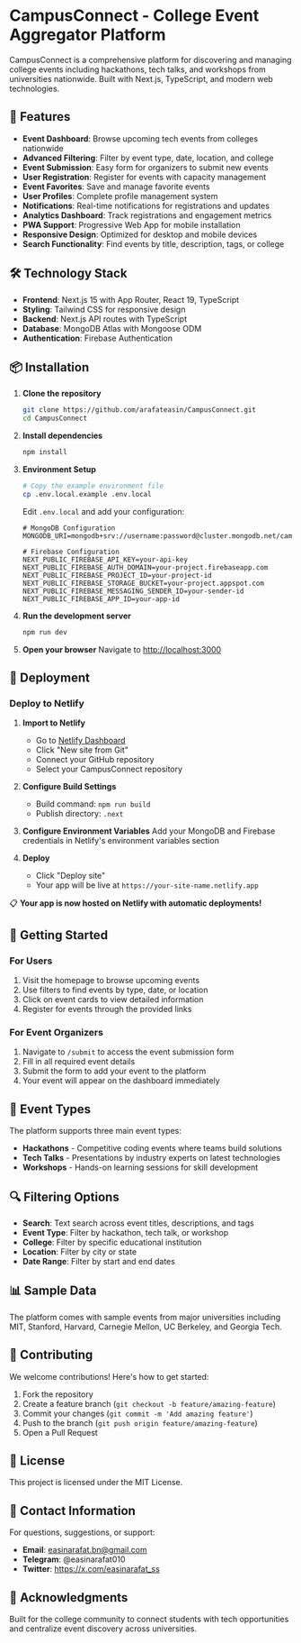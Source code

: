 # CampusConnect - College Event Aggregator Platform

CampusConnect is a comprehensive platform for discovering and managing college events including hackathons, tech talks, and workshops from universities nationwide. Built with Next.js, TypeScript, and modern web technologies.

## 🚀 Features

- **Event Dashboard**: Browse upcoming tech events from colleges nationwide
- **Advanced Filtering**: Filter by event type, date, location, and college
- **Event Submission**: Easy form for organizers to submit new events
- **User Registration**: Register for events with capacity management
- **Event Favorites**: Save and manage favorite events
- **User Profiles**: Complete profile management system
- **Notifications**: Real-time notifications for registrations and updates
- **Analytics Dashboard**: Track registrations and engagement metrics
- **PWA Support**: Progressive Web App for mobile installation
- **Responsive Design**: Optimized for desktop and mobile devices
- **Search Functionality**: Find events by title, description, tags, or college

## 🛠️ Technology Stack

- **Frontend**: Next.js 15 with App Router, React 19, TypeScript
- **Styling**: Tailwind CSS for responsive design
- **Backend**: Next.js API routes with TypeScript
- **Database**: MongoDB Atlas with Mongoose ODM
- **Authentication**: Firebase Authentication

## 📦 Installation

1. **Clone the repository**

   ```bash
   git clone https://github.com/arafateasin/CampusConnect.git
   cd CampusConnect
   ```

2. **Install dependencies**

   ```bash
   npm install
   ```

3. **Environment Setup**

   ```bash
   # Copy the example environment file
   cp .env.local.example .env.local
   ```

   Edit `.env.local` and add your configuration:

   ```env
   # MongoDB Configuration
   MONGODB_URI=mongodb+srv://username:password@cluster.mongodb.net/campusconnect

   # Firebase Configuration
   NEXT_PUBLIC_FIREBASE_API_KEY=your-api-key
   NEXT_PUBLIC_FIREBASE_AUTH_DOMAIN=your-project.firebaseapp.com
   NEXT_PUBLIC_FIREBASE_PROJECT_ID=your-project-id
   NEXT_PUBLIC_FIREBASE_STORAGE_BUCKET=your-project.appspot.com
   NEXT_PUBLIC_FIREBASE_MESSAGING_SENDER_ID=your-sender-id
   NEXT_PUBLIC_FIREBASE_APP_ID=your-app-id
   ```

4. **Run the development server**

   ```bash
   npm run dev
   ```

5. **Open your browser**
   Navigate to [http://localhost:3000](http://localhost:3000)

## 🚀 Deployment

### Deploy to Netlify

1. **Import to Netlify**

   - Go to [Netlify Dashboard](https://app.netlify.com/)
   - Click "New site from Git"
   - Connect your GitHub repository
   - Select your CampusConnect repository

2. **Configure Build Settings**

   - Build command: `npm run build`
   - Publish directory: `.next`

3. **Configure Environment Variables**
   Add your MongoDB and Firebase credentials in Netlify's environment variables section

4. **Deploy**
   - Click "Deploy site"
   - Your app will be live at `https://your-site-name.netlify.app`

📋 **Your app is now hosted on Netlify with automatic deployments!**

## 🚦 Getting Started

### For Users

1. Visit the homepage to browse upcoming events
2. Use filters to find events by type, date, or location
3. Click on event cards to view detailed information
4. Register for events through the provided links

### For Event Organizers

1. Navigate to `/submit` to access the event submission form
2. Fill in all required event details
3. Submit the form to add your event to the platform
4. Your event will appear on the dashboard immediately

## 🎨 Event Types

The platform supports three main event types:

- **Hackathons** - Competitive coding events where teams build solutions
- **Tech Talks** - Presentations by industry experts on latest technologies
- **Workshops** - Hands-on learning sessions for skill development

## 🔍 Filtering Options

- **Search**: Text search across event titles, descriptions, and tags
- **Event Type**: Filter by hackathon, tech talk, or workshop
- **College**: Filter by specific educational institution
- **Location**: Filter by city or state
- **Date Range**: Filter by start and end dates

## 📊 Sample Data

The platform comes with sample events from major universities including MIT, Stanford, Harvard, Carnegie Mellon, UC Berkeley, and Georgia Tech.

## 🤝 Contributing

We welcome contributions! Here's how to get started:

1. Fork the repository
2. Create a feature branch (`git checkout -b feature/amazing-feature`)
3. Commit your changes (`git commit -m 'Add amazing feature'`)
4. Push to the branch (`git push origin feature/amazing-feature`)
5. Open a Pull Request

## 📝 License

This project is licensed under the MIT License.

## 👥 Contact Information

For questions, suggestions, or support:

- **Email**: easinarafat.bn@gmail.com
- **Telegram**: @easinarafat010
- **Twitter**: https://x.com/easinarafat_ss

## 🌟 Acknowledgments

Built for the college community to connect students with tech opportunities and centralize event discovery across universities.
